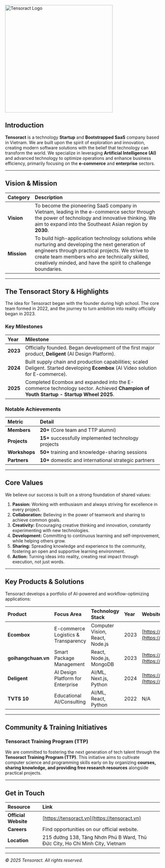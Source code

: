 <p>
  <img src="https://tensoract.vn/logo/2.png" alt="Tensoract Logo" width="350"/>
</p>

## Introduction

**Tensoract** is a technology **Startup** and **Bootstrapped SaaS** company based in Vietnam. We are built upon the spirit of exploration and innovation, creating modern software solutions with the belief that technology can transform the world. We specialize in leveraging **Artificial Intelligence (AI)** and advanced technology to optimize operations and enhance business efficiency, primarily focusing on the **e-commerce** and **enterprise** sectors.

***

## Vision & Mission

| Category | Description |
| :--- | :--- |
| **Vision** | To become the pioneering SaaS company in Vietnam, leading in the e-commerce sector through the power of technology and innovative thinking. We aim to expand into the Southeast Asian region by **2030**. |
| **Mission** | To build high-application technology solutions while nurturing and developing the next generation of engineers through practical projects. We strive to create team members who are technically skilled, creatively minded, and have the spirit to challenge boundaries. |

***

## The Tensoract Story & Highlights

The idea for Tensoract began with the founder during high school. The core team formed in 2022, and the journey to turn ambition into reality officially began in 2023.

### Key Milestones

| Year | Milestone |
| :--- | :--- |
| **2023** | Officially founded. Began development of the first major product, **Deligent** (AI Design Platform). |
| **2024** | Built supply chain and production capabilities; scaled Deligent. Started developing **Ecombox** (AI Video solution for E-commerce). |
| **2025** | Completed Ecombox and expanded into the E-commerce technology sector. Achieved **Champion of Youth Startup - Startup Wheel 2025**. |

### Notable Achievements

| Metric | Detail |
| :--- | :--- |
| **Members** | **20+** (Core team and TTP alumni) |
| **Projects** | **15+** successfully implemented technology projects |
| **Workshops** | **50+** training and knowledge-sharing sessions |
| **Partners** | **10+** domestic and international strategic partners |

***

## Core Values

We believe our success is built on a strong foundation of shared values:

1.  **Passion:** Working with enthusiasm and always striving for excellence in every project.
2.  **Collaboration:** Believing in the power of teamwork and sharing to achieve common goals.
3.  **Creativity:** Encouraging creative thinking and innovation, constantly experimenting with new technologies.
4.  **Development:** Committing to continuous learning and self-improvement, while helping others grow.
5.  **Sharing:** Spreading knowledge and experience to the community, fostering an open and supportive learning environment.
6.  **Action:** Turning ideas into reality, creating real impact through execution, not just words.

***

## Key Products & Solutions

Tensoract develops a portfolio of AI-powered and workflow-optimizing applications:

| Product | Focus Area | Technology Stack | Year | Website |
| :--- | :--- | :--- | :--- | :--- |
| **Ecombox** | E-commerce Logistics & Transparency | Computer Vision, React, Node.js | 2023 | [https://ecombox.vn](https://ecombox.vn) |
| **goihangchuan.vn** | Smart Package Management | React, Node.js, MongoDB | 2023 | [https://goihangchuan.vn](https://goihangchuan.vn) |
| **Deligent** | AI Design Platform for Enterprise | AI/ML, Next.js, Python | 2024 | [https://deligent.me](https://deligent.me) |
| **TVTS 10** | Educational AI/Consulting | AI/ML, React, Python | 2022 | N/A |

***

## Community & Training Initiatives

### Tensoract Training Program (TTP)
We are committed to fostering the next generation of tech talent through the **Tensoract Training Program (TTP)**. This initiative aims to cultivate computer science and programming skills early on by organizing **courses, sharing knowledge, and providing free research resources** alongside practical projects.

***

## Get in Touch

| Resource | Link |
| :--- | :--- |
| **Official Website** | [https://tensoract.vn](https://tensoract.vn) |
| **Careers** | Find opportunities on our official website. |
| **Location** | 215 đường 138, Tăng Nhơn Phú B Ward, Thủ Đức City, Ho Chi Minh City, Vietnam |

---
*© 2025 Tensoract. All rights reserved.*
